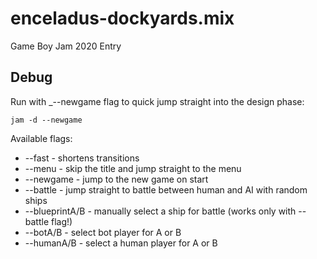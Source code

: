 # enceladus-dockyards.mix
Game Boy Jam 2020 Entry

## Debug

Run with _--newgame flag to quick jump straight into the design phase:

```
jam -d --newgame
```

Available flags:

* --fast - shortens transitions
* --menu - skip the title and jump straight to the menu
* --newgame - jump to the new game on start
* --battle - jump straight to battle between human and AI with random ships
* --blueprintA/B - manually select a ship for battle (works only with --battle flag!)
* --botA/B - select bot player for A or B
* --humanA/B - select a human player for A or B

